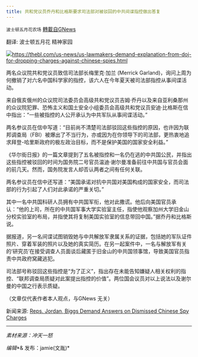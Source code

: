```yaml
---
title: 共和党议员乔丹和比格斯要求司法部对被驳回的中共间谍指控做出答复
---
```

`波士顿五月花农场` [轉載自GNews](https://gnews.org/zh-hans/1569545/)

翻译: 波士顿五月花  精神家园

![](https://assets.gnews.org/wp-content/uploads/2021/10/共和党议员乔丹、比格斯要求对被驳回的中国间谍指控作出答复.jpg)https://thebl.com/us-news/us-lawmakers-demand-explanation-from-doj-for-dropping-charges-against-chinese-spies.html

两名众议院共和党议员致信司法部长梅里克·加兰 (Merrick Garland)，询问上周为何撤销了对六名中国科学家的指控，该六人在今年夏天被司法部指控从事间谍活动。

来自俄亥俄州的众议院司法委员会高级共和党议员吉姆·乔丹以及来自亚利桑那州的众议院犯罪、恐怖主义和国土安全小组委员会高级共和党议员安迪·比格斯在信中指出：“一些被指控的人公开承认为中共军队从事间谍活动。”

两名参议员在信中写道：“目前尚不清楚司法部驳回这些指控的原因，也许因为联邦调查局（FBI）被爆出了不当行为，亦或因为在你领导下的司法部，更热衷地追求拜登-哈里斯政府的极左政治目标，而不是保护美国的国家安全利益。”

《华尔街日报》的一篇文章提到了五名被指控和一名仍在逃的中共国公民，并指出这些指控被驳回的时间为国务院二号官员温迪·谢尔曼准备前往中共国与官员会面的前几天。然而，国务院发言人却否认两者之间有任何关联。

两名参议员在信中还写道：“美国承诺对抗中共国对美国构成的国家安全，而司法部的行为引起了人们对此承诺的严重关切。”

其中一名中共国科研人员拥有中共国军衔，他对此撒谎。他后向美国官员承认：“他的上司，所在的中共国军事大学实验室主任，指使他观察加州大学旧金山分校实验室的布局，并指使其将复制美国实验室的信息带回中国。”据乔丹和比格斯说。

据报道，另一名间谍试图销毁她与中共解放军隶属关系的证据，包括她的军队证件照片、穿着军装的照片以及她的真实简历。在另一起案件中，一名与解放军有关的‘研究员’在接受调查人员面谈后藏匿于旧金山的中共国领事馆，导致美国官员指责中共政府窝藏逃犯。

司法部号称驳回这些指控是“为了正义”，指出存在未能告知嫌疑人相关权利的指控、“联邦调查局质疑对此案提出指控的价值”。两位国会议员对以上说法以及谢尔曼的中国之行表示质疑。

（文章仅代表作者本人观点，与GNews 无关）

新闻来源: [Reps. Jordan, Biggs Demand Answers on Dismissed Chinese Spy Charges](https://www.newsmax.com/politics/spies-state-department-jim-jordan-andy-biggs/2021/09/27/id/1038128/)

* * *

*素材来源：冲天一怒*

*编辑**& 发布：jamie(文胤)*
